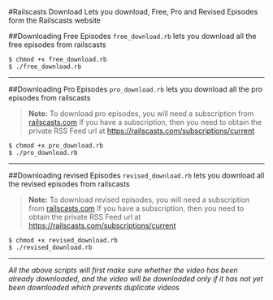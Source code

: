 #Railscasts Download
Lets you download, Free, Pro and Revised Episodes form the Railscasts website

##Downloading Free Episodes
`free_download.rb` lets you download all the free episodes from railscasts

	$ chmod +x free_download.rb
	$ ./free_download.rb

* * * * 
##Downloading Pro Episodes
`pro_download.rb` lets you download all the pro episodes from 
railscasts

>**Note:** To download pro episodes, you will need a subscription
>from [railscasts.com](http://railscasts.com)
>If you have a subscription, then you need to obtain the private RSS Feed
>url at <https://railscasts.com/subscriptions/current>

	$ chmod +x pro_download.rb
	$ ./pro_download.rb
* * * * 
##Downloading revised Episodes
`revised_download.rb` lets you download all the revised episodes from 
railscasts

>**Note:** To download revised episodes, you will need a subscription
>from [railscasts.com](http://railscasts.com)
>If you have a subscription, then you need to obtain the private RSS Feed
>url at <https://railscasts.com/subscriptions/current>

	$ chmod +x revised_download.rb
	$ ./revised_download.rb
* * * *
*All the above scripts will first make sure whether the video has been already downloaded, and
the video will be downloaded only if it has not yet been downloaded which prevents duplicate videos*